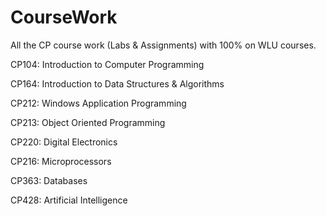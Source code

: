 # CourseWork
All the CP course work (Labs &amp; Assignments) with 100% on WLU courses.

CP104: Introduction to Computer Programming 

CP164: Introduction to Data Structures & Algorithms

CP212: Windows Application Programming

CP213: Object Oriented Programming

CP220: Digital Electronics

CP216: Microprocessors

CP363: Databases

CP428: Artificial Intelligence
